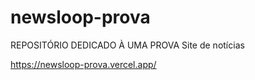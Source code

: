 # newsloop-prova
REPOSITÓRIO DEDICADO À UMA PROVA
Site de notícias

https://newsloop-prova.vercel.app/
